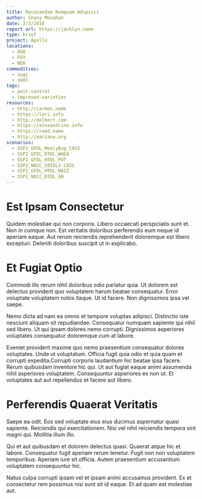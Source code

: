 ```yaml
---
title: Recusandae Numquam Adipisci
author: Shany Monahan
date: 3/3/2016
report url: https://jacklyn.name
type: brief
project: Apollo
locations:
  - AGO
  - FGY
  - NER
commodities:
  - sugc
  - sbml
tags:
  - pest-control
  - improved-varieties
resources:
  - http://carmen.name
  - https://lori.info
  - http://delbert.com
  - https://alexandrine.info
  - https://reed.name
  - http://mariano.org
scenarios:
  - SSP2_GFDL_MealyBug_CASS
  - SSP2_GFDL_DTOL_WHEA
  - SSP2_GFDL_HTOL_POT
  - SSP2_NOCC_CBIOL3_CASS
  - SSP2_GFDL_HTOL_MAIZ
  - SSP2_NOCC_DTOL_GN
---
```

# Est Ipsam Consectetur
Quidem molestiae qui non corporis. Libero occaecati perspiciatis sunt et. Non in cumque non. Est veritatis doloribus perferendis eum neque id aperiam eaque. Aut rerum reiciendis reprehenderit doloremque est libero excepturi. Deleniti doloribus suscipit ut in explicabo.

# Et Fugiat Optio
Commodi illo rerum nihil doloribus odio pariatur quia. Ut dolorem est delectus provident quo voluptatem harum beatae consequatur. Error voluptate voluptatem nobis itaque. Ut id facere. Non dignissimos ipsa vel saepe.
 Nemo dicta ad nam ea omnis et tempore voluptas adipisci. Distinctio iste nesciunt aliquam sit repudiandae. Consequatur numquam sapiente qui nihil sed libero. Ut qui ipsam dolores nemo corrupti. Dignissimos asperiores voluptates consequatur doloremque cum at labore.
 Eveniet provident maxime quo nemo praesentium consequatur dolores voluptates. Unde ut voluptatum. Officia fugit quia odio et quia quam et corrupti expedita.Corrupti corporis laudantium hic beatae ipsa facere. Rerum quibusdam inventore hic qui. Ut aut fugiat eaque animi assumenda nihil asperiores voluptatem. Consequuntur asperiores ex non ut. Et voluptates aut aut repellendus et facere aut libero.

# Perferendis Quaerat Veritatis
Saepe ea odit. Eos sed voluptate eius eius ducimus aspernatur quasi sapiente. Reiciendis qui exercitationem. Nisi vel nihil reiciendis tempora sint magni qui. Mollitia illum illo.
 Qui et aut quibusdam et dolorem delectus quasi. Quaerat atque hic et labore. Consequatur fugit aperiam rerum tenetur. Fugit non non voluptatem temporibus. Aperiam iure sit officia. Autem praesentium accusantium voluptatem consequuntur hic.
 Natus culpa corrupti ipsam vel et ipsam animi accusamus provident. Ex et consectetur rem possimus nisi sunt sit id eaque. Et ad quam est molestiae aut.
